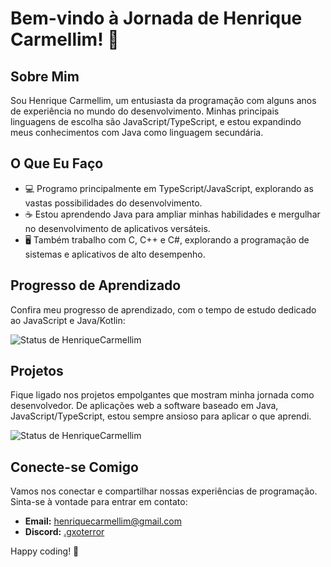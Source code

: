 # Bem-vindo à Jornada de Henrique Carmellim! 👋

## Sobre Mim

Sou Henrique Carmellim, um entusiasta da programação com alguns anos de experiência no mundo do desenvolvimento. Minhas principais linguagens de escolha são JavaScript/TypeScript, e estou expandindo meus conhecimentos com Java como linguagem secundária.

## O Que Eu Faço

- 💻 Programo principalmente em TypeScript/JavaScript, explorando as vastas possibilidades do desenvolvimento.
- ☕ Estou aprendendo Java para ampliar minhas habilidades e mergulhar no desenvolvimento de aplicativos versáteis.
- 🖥️ Também trabalho com C, C++ e C#, explorando a programação de sistemas e aplicativos de alto desempenho.

## Progresso de Aprendizado

Confira meu progresso de aprendizado, com o tempo de estudo dedicado ao JavaScript e Java/Kotlin:

![Status de HenriqueCarmellim](https://github-readme-stats.vercel.app/api?username=henriquecarmellim&show_icons=true&theme=shadow_red)

## Projetos

Fique ligado nos projetos empolgantes que mostram minha jornada como desenvolvedor. De aplicações web a software baseado em Java, JavaScript/TypeScript, estou sempre ansioso para aplicar o que aprendi.

![Status de HenriqueCarmellim](https://github-readme-stats.vercel.app/api/top-langs/?username=henriquecarmellim&show_icons=true&theme=shadow_red)

## Conecte-se Comigo

Vamos nos conectar e compartilhar nossas experiências de programação. Sinta-se à vontade para entrar em contato:
- **Email:** [henriquecarmellim@gmail.com](mailto:henriquecarmellim@gmail.com)
- **Discord:** [.gxoterror](https://discord.com/channels/@me/1115703298947825767)
  
Happy coding! 🚀
